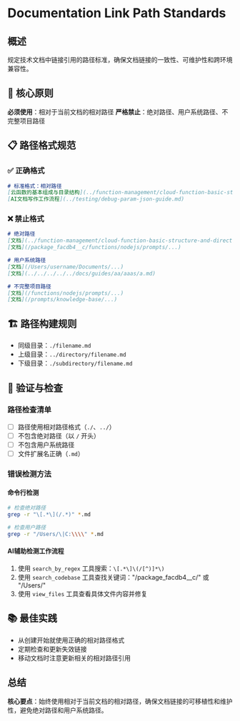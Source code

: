 # Documentation Link Path Standards

## 概述

规定技术文档中链接引用的路径标准，确保文档链接的一致性、可维护性和跨环境兼容性。

## 🎯 核心原则

**必须使用**：相对于当前文档的相对路径
**严格禁止**：绝对路径、用户系统路径、不完整项目路径

## 📋 路径格式规范

### ✅ 正确格式
```markdown
# 标准格式：相对路径
[云函数的基本组成与目录结构](../function-management/cloud-function-basic-structure-and-directory.md)
[AI文档写作工作流程](../testing/debug-param-json-guide.md)
```

### ❌ 禁止格式
```markdown
# 绝对路径
[文档](../function-management/cloud-function-basic-structure-and-directory.md)
[文档](/package_facdb4__c/functions/nodejs/prompts/...)

# 用户系统路径
[文档](/Users/username/Documents/...)
[文档](../../../../../docs/guides/aa/aaas/a.md)

# 不完整项目路径
[文档](/functions/nodejs/prompts/...)
[文档](/prompts/knowledge-base/...)
```

## 🏗️ 路径构建规则

- 同级目录：`./filename.md`
- 上级目录：`../directory/filename.md`
- 下级目录：`./subdirectory/filename.md`

## 🔧 验证与检查

### 路径检查清单
- [ ] 路径使用相对路径格式（`./`、`../`）
- [ ] 不包含绝对路径（以 `/` 开头）
- [ ] 不包含用户系统路径
- [ ] 文件扩展名正确（`.md`）

### 错误检测方法

#### 命令行检测
```bash
# 检查绝对路径
grep -r "\[.*\](/.*)" *.md

# 检查用户路径
grep -r "/Users/\|C:\\\\" *.md
```

#### AI辅助检测工作流程
1. 使用 `search_by_regex` 工具搜索：`\[.*\]\(/[^)]*\)`
2. 使用 `search_codebase` 工具查找关键词："/package_facdb4__c/" 或 "/Users/"
3. 使用 `view_files` 工具查看具体文件内容并修复

## 📚 最佳实践

- 从创建开始就使用正确的相对路径格式
- 定期检查和更新失效链接
- 移动文档时注意更新相关的相对路径引用

## 总结

**核心要点**：始终使用相对于当前文档的相对路径，确保文档链接的可移植性和维护性，避免绝对路径和用户系统路径。